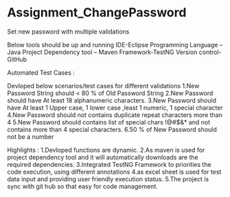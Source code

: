 # Assignment_ChangePassword
Set new password with multiple validations

Below tools should be up and running
      IDE-Eclipse
      Programming Language –Java
      Project Dependency tool – Maven
      Framework-TestNG
      Version control-GitHub

Automated Test Cases :

Devloped below scenarios/test cases for different validations
	1.New Password String should < 80 % of Old Password String
	2.New Password should have At least 18 alphanumeric characters.
	3.New Password should have At least 1 Upper case, 1 lower case ,least 1 numeric, 1 special character
	4.New Password should not contains duplicate repeat characters more than 4
	5.New Password should contains list of special chars !@#$&* and not contains more than 4 special characters.
	6.50 % of New Password should not be a number

Highlights :
  1.Devloped functions are dynamic.
  2.As maven is used for project dependency tool and it will automatically downloads are the required dependencies.
  3.Integrated TestNG Framework to priorities the code execution, using different annotations 
  4.as excel sheet is used for test data input and providing user friendly execution status.
  5.The project is sync with git hub so that easy for code management.
